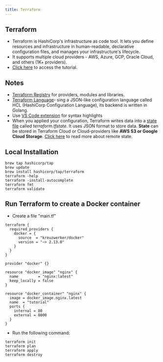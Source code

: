 ```yaml
---
title: Terraform
---
```


## Terraform

- Terraform is HashiCorp's infrastructure as code tool. It lets you define resources and infrastructure in human-readable, declarative configuration files, and manages your infrastructure's lifecycle. 
- It supports multiple cloud providers - AWS, Azure, GCP, Oracle Cloud, and others (1K+ providers).
- [Click here](https://learn.hashicorp.com/tutorials/terraform/infrastructure-as-code?in=terraform/aws-get-started) to access the tutorial.

## Notes
- [Terraform Registry](https://registry.terraform.io/) for providers, modules and libraries.
- [Terraform Language](https://www.terraform.io/language)- sing a JSON-like configuration language called HCL (HashiCorp Configuration Language), its backend is written in Golang.
- Use [VS Code extension](https://marketplace.visualstudio.com/items?itemName=HashiCorp.terraform) for syntax highlights
- When you applied your configuration, Terraform writes data into a [state file](https://www.terraform.io/language/state) called *terraform.tfstate*. It uses JSON format to store data. **State** can be stored in Terraform Cloud or Cloud-providers like **AWS S3 or Google Cloud Storage**. [Click here](https://www.terraform.io/language/state/remote-state-data) to read more about remote state.

## Local Installation

```
brew tap hashicorp/tap
brew update
brew install hashicorp/tap/terraform
terraform -help
terraform -install-autocomplete
terraform fmt
terraform validate
```

## Run Terraform to create a Docker container
- Create a file "main.tf"
```
terraform {
  required_providers {
    docker = {
      source  = "kreuzwerker/docker"
      version = "~> 2.13.0"
    }
  }
}

provider "docker" {}

resource "docker_image" "nginx" {
  name         = "nginx:latest"
  keep_locally = false
}

resource "docker_container" "nginx" {
  image = docker_image.nginx.latest
  name  = "tutorial"
  ports {
    internal = 80
    external = 8000
  }
}

```
- Run the following command:
```
terraform init
terraform plan
terraform apply
terraform destroy
```
